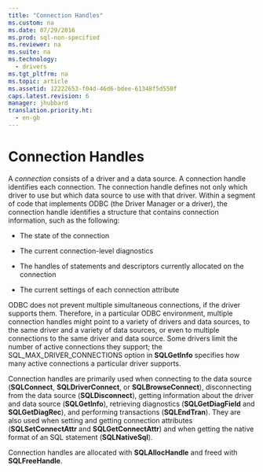 ```yaml
---
title: "Connection Handles"
ms.custom: na
ms.date: 07/29/2016
ms.prod: sql-non-specified
ms.reviewer: na
ms.suite: na
ms.technology: 
  - drivers
ms.tgt_pltfrm: na
ms.topic: article
ms.assetid: 12222653-f04d-46d6-bdee-61348f5d550f
caps.latest.revision: 6
manager: jhubbard
translation.priority.ht: 
  - en-gb
---
```

# Connection Handles
A *connection* consists of a driver and a data source. A connection handle identifies each connection. The connection handle defines not only which driver to use but which data source to use with that driver. Within a segment of code that implements ODBC (the Driver Manager or a driver), the connection handle identifies a structure that contains connection information, such as the following:  
  
-   The state of the connection  
  
-   The current connection-level diagnostics  
  
-   The handles of statements and descriptors currently allocated on the connection  
  
-   The current settings of each connection attribute  
  
 ODBC does not prevent multiple simultaneous connections, if the driver supports them. Therefore, in a particular ODBC environment, multiple connection handles might point to a variety of drivers and data sources, to the same driver and a variety of data sources, or even to multiple connections to the same driver and data source. Some drivers limit the number of active connections they support; the SQL_MAX_DRIVER_CONNECTIONS option in **SQLGetInfo** specifies how many active connections a particular driver supports.  
  
 Connection handles are primarily used when connecting to the data source (**SQLConnect**, **SQLDriverConnect**, or **SQLBrowseConnect**), disconnecting from the data source (**SQLDisconnect**), getting information about the driver and data source (**SQLGetInfo**), retrieving diagnostics (**SQLGetDiagField** and **SQLGetDiagRec**), and performing transactions (**SQLEndTran**). They are also used when setting and getting connection attributes (**SQLSetConnectAttr** and **SQLGetConnectAttr**) and when getting the native format of an SQL statement (**SQLNativeSql**).  
  
 Connection handles are allocated with **SQLAllocHandle** and freed with **SQLFreeHandle**.